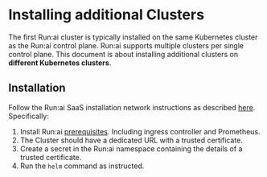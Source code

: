 # Installing additional Clusters

The first Run:ai cluster is typically installed on the same Kubernetes cluster as the Run:ai control plane. Run:ai supports multiple clusters per single control plane. This document is about installing additional clusters on __different Kubernetes clusters__.


## Installation

Follow the Run:ai SaaS installation network instructions as described [here](../../cluster-setup/cluster-prerequisites.md#cluster-url).  Specifically:

1. Install Run:ai [prerequisites](../../cluster-setup/cluster-prerequisites.md). Including ingress controller and Prometheus. 
2. The Cluster should have a dedicated URL with a trusted certificate.
3. Create a secret in the Run:ai namespace containing the details of a trusted certificate. 
4. Run the `helm` command as instructed.  

<!---
Create a new cluster and download a values file. Perform the following changes in the file:

* Under: `spec.global` set `clusterDomain` to the domain name of the new cluster.
* Under `spec.researcher-service` set `ingress` to `true`.

-->